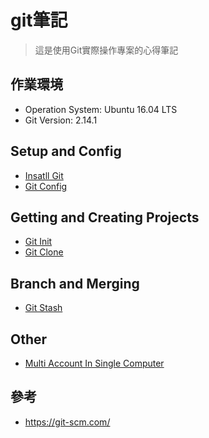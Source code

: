 # git筆記
> 這是使用Git實際操作專案的心得筆記

## 作業環境
* Operation System: Ubuntu 16.04 LTS
* Git Version: 2.14.1
## Setup and Config
* [Insatll Git](InstallGit.md)
* [Git Config](GitConfig.md)
## Getting and Creating Projects
* [Git Init](GitInit.md)
* [Git Clone](GitClone.md)
## Branch and Merging
* [Git Stash](GitStash.md)
## Other
* [Multi Account In Single Computer](gitMultiAccount.md)
## 參考
* https://git-scm.com/